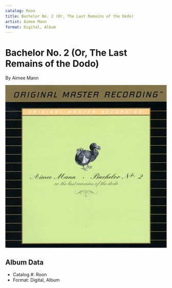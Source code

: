 ```yaml
---
catalog: Roon
title: Bachelor No. 2 (Or, The Last Remains of the Dodo)
artist: Aimee Mann
format: Digital, Album
---
```


# Bachelor No. 2 (Or, The Last Remains of the Dodo)

By Aimee Mann

![](../../assets/albumcovers/Aimee_Mann-Bachelor_No_2_Or__The_Last_Remains_of_the_Dodo.png)

## Album Data

- Catalog #: Roon
- Format: Digital, Album

